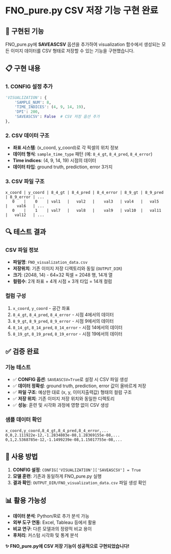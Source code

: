 # FNO_pure.py CSV 저장 기능 구현 완료

## 🎯 구현된 기능

FNO_pure.py에 **SAVEASCSV** 옵션을 추가하여 visualization 함수에서 생성되는 모든 이미지 데이터를 CSV 형태로 저장할 수 있는 기능을 구현했습니다.

## 📋 구현 내용

### 1. CONFIG 설정 추가
```python
'VISUALIZATION': {
    'SAMPLE_NUM': 8,
    'TIME_INDICES': (4, 9, 14, 19),
    'DPI': 200,
    'SAVEASCSV': False  # CSV 저장 옵션 추가
},
```

### 2. CSV 데이터 구조
- **좌표 시스템**: (x_coord, y_coord)로 각 픽셀의 위치 정보
- **데이터 형식**: `sample_time_type` 패턴 (예: `8_4_gt`, `8_4_pred`, `8_4_error`)
- **Time indices**: (4, 9, 14, 19) 시점의 데이터
- **데이터 타입**: ground truth, prediction, error 3가지

### 3. CSV 파일 구조
```
x_coord | y_coord | 8_4_gt | 8_4_pred | 8_4_error | 8_9_gt | 8_9_pred | 8_9_error | ... 
   0    |    0    | val1   |   val2   |    val3   | val4   |   val5   |    val6   | ...
   0    |    1    | val7   |   val8   |    val9   | val10  |   val11  |   val12   | ...
```

## 🔍 테스트 결과

### CSV 파일 정보
- **파일명**: `FNO_visualization_data.csv`
- **저장위치**: 기존 이미지 저장 디렉토리와 동일 (`OUTPUT_DIR`)
- **크기**: (2048, 14) - 64×32 픽셀 = 2048 행, 14개 열
- **컬럼수**: 2개 좌표 + 4개 시점 × 3개 타입 = 14개 컬럼

### 컬럼 구성
1. `x_coord`, `y_coord` - 공간 좌표
2. `8_4_gt`, `8_4_pred`, `8_4_error` - 시점 4에서의 데이터
3. `8_9_gt`, `8_9_pred`, `8_9_error` - 시점 9에서의 데이터
4. `8_14_gt`, `8_14_pred`, `8_14_error` - 시점 14에서의 데이터
5. `8_19_gt`, `8_19_pred`, `8_19_error` - 시점 19에서의 데이터

## ✅ 검증 완료

### 기능 테스트
- ✅ **CONFIG 옵션**: `SAVEASCSV=True`로 설정 시 CSV 파일 생성
- ✅ **데이터 정확성**: ground truth, prediction, error 값이 올바르게 저장
- ✅ **파일 구조**: 예상한 대로 (x, y, 이미지출력값) 형태의 컬럼 구조
- ✅ **저장 위치**: 기존 이미지 저장 위치와 동일한 디렉토리
- ✅ **성능**: 훈련 및 시각화 과정에 영향 없이 CSV 생성

### 샘플 데이터 확인
```csv
x_coord,y_coord,8_4_gt,8_4_pred,8_4_error,...
0,0,2.111922e-12,-1.2834803e-08,1.28369155e-08,...
0,1,2.5368785e-12,-1.1499239e-08,1.15017755e-08,...
```

## 🚀 사용 방법

1. **CONFIG 설정**: `CONFIG['VISUALIZATION']['SAVEASCSV'] = True`
2. **모델 훈련**: 기존과 동일하게 FNO_pure.py 실행
3. **결과 확인**: `OUTPUT_DIR/FNO_visualization_data.csv` 파일 생성 확인

## 📊 활용 가능성

- **데이터 분석**: Python/R로 추가 분석 가능
- **외부 도구 연동**: Excel, Tableau 등에서 활용
- **비교 연구**: 다른 모델과의 정량적 비교 용이
- **후처리**: 커스텀 시각화 및 통계 분석

**✨ FNO_pure.py에 CSV 저장 기능이 성공적으로 구현되었습니다!**